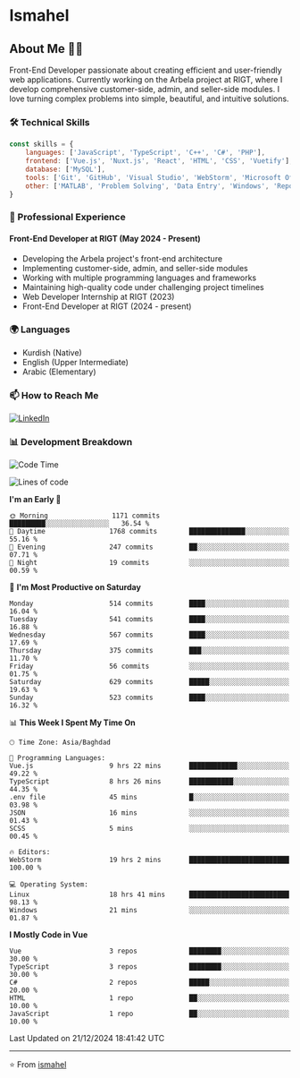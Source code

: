# Ismahel

## About Me 👨‍💻
Front-End Developer passionate about creating efficient and user-friendly web applications. Currently working on the Arbela project at RIGT, where I develop comprehensive customer-side, admin, and seller-side modules. I love turning complex problems into simple, beautiful, and intuitive solutions.

### 🛠️ Technical Skills
```javascript
const skills = {
    languages: ['JavaScript', 'TypeScript', 'C++', 'C#', 'PHP'],
    frontend: ['Vue.js', 'Nuxt.js', 'React', 'HTML', 'CSS', 'Vuetify'],
    database: ['MySQL'],
    tools: ['Git', 'GitHub', 'Visual Studio', 'WebStorm', 'Microsoft Office'],
    other: ['MATLAB', 'Problem Solving', 'Data Entry', 'Windows', 'Reporting']
}
```

### 💼 Professional Experience
#### Front-End Developer at RIGT (May 2024 - Present)
- Developing the Arbela project's front-end architecture
- Implementing customer-side, admin, and seller-side modules
- Working with multiple programming languages and frameworks
- Maintaining high-quality code under challenging project timelines
- Web Developer Internship at RIGT (2023)
- Front-End Developer at RIGT (2024 - present)

### 🌍 Languages
- Kurdish (Native)
- English (Upper Intermediate)
- Arabic (Elementary)

### 📫 How to Reach Me
[![LinkedIn](https://img.shields.io/badge/LinkedIn-0077B5?style=for-the-badge&logo=linkedin&logoColor=white)](https://linkedin.com/in/ismahel-zero-1053b4228)

### 📊 Development Breakdown
<!--START_SECTION:waka-->
![Code Time](http://img.shields.io/badge/Code%20Time-547%20hrs%2047%20mins-blue)

![Lines of code](https://img.shields.io/badge/From%20Hello%20World%20I%27ve%20Written-4.5%20million%20lines%20of%20code-blue)

**I'm an Early 🐤** 

```text
🌞 Morning                1171 commits        █████████░░░░░░░░░░░░░░░░   36.54 % 
🌆 Daytime                1768 commits        ██████████████░░░░░░░░░░░   55.16 % 
🌃 Evening                247 commits         ██░░░░░░░░░░░░░░░░░░░░░░░   07.71 % 
🌙 Night                  19 commits          ░░░░░░░░░░░░░░░░░░░░░░░░░   00.59 % 
```
📅 **I'm Most Productive on Saturday** 

```text
Monday                   514 commits         ████░░░░░░░░░░░░░░░░░░░░░   16.04 % 
Tuesday                  541 commits         ████░░░░░░░░░░░░░░░░░░░░░   16.88 % 
Wednesday                567 commits         ████░░░░░░░░░░░░░░░░░░░░░   17.69 % 
Thursday                 375 commits         ███░░░░░░░░░░░░░░░░░░░░░░   11.70 % 
Friday                   56 commits          ░░░░░░░░░░░░░░░░░░░░░░░░░   01.75 % 
Saturday                 629 commits         █████░░░░░░░░░░░░░░░░░░░░   19.63 % 
Sunday                   523 commits         ████░░░░░░░░░░░░░░░░░░░░░   16.32 % 
```


📊 **This Week I Spent My Time On** 

```text
🕑︎ Time Zone: Asia/Baghdad

💬 Programming Languages: 
Vue.js                   9 hrs 22 mins       ████████████░░░░░░░░░░░░░   49.22 % 
TypeScript               8 hrs 26 mins       ███████████░░░░░░░░░░░░░░   44.35 % 
.env file                45 mins             █░░░░░░░░░░░░░░░░░░░░░░░░   03.98 % 
JSON                     16 mins             ░░░░░░░░░░░░░░░░░░░░░░░░░   01.43 % 
SCSS                     5 mins              ░░░░░░░░░░░░░░░░░░░░░░░░░   00.45 % 

🔥 Editors: 
WebStorm                 19 hrs 2 mins       █████████████████████████   100.00 % 

💻 Operating System: 
Linux                    18 hrs 41 mins      █████████████████████████   98.13 % 
Windows                  21 mins             ░░░░░░░░░░░░░░░░░░░░░░░░░   01.87 % 
```

**I Mostly Code in Vue** 

```text
Vue                      3 repos             ████████░░░░░░░░░░░░░░░░░   30.00 % 
TypeScript               3 repos             ████████░░░░░░░░░░░░░░░░░   30.00 % 
C#                       2 repos             █████░░░░░░░░░░░░░░░░░░░░   20.00 % 
HTML                     1 repo              ██░░░░░░░░░░░░░░░░░░░░░░░   10.00 % 
JavaScript               1 repo              ██░░░░░░░░░░░░░░░░░░░░░░░   10.00 % 
```




 Last Updated on 21/12/2024 18:41:42 UTC
<!--END_SECTION:waka-->

---
⭐️ From [ismahel](https://github.com/ismahelZero)
